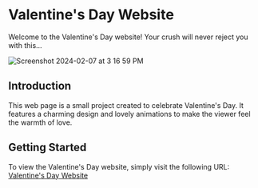 # Valentine's Day Website

Welcome to the Valentine's Day website! Your crush will never reject you with this...

![Screenshot 2024-02-07 at 3 16 59 PM](https://github.com/Erik-Cupsa/Valentines/assets/86483911/02f5362c-5640-4756-8c8d-2a516b21adfe)


## Introduction
This web page is a small project created to celebrate Valentine's Day. It features a charming design and lovely animations to make the viewer feel the warmth of love.

## Getting Started
To view the Valentine's Day website, simply visit the following URL: [Valentine's Day Website](https://valentines-swerik.vercel.app/)